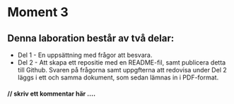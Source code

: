 



# Moment 3

## Denna laboration består av två delar:

- Del 1 - En uppsättning med frågor att besvara.
- Del 2 - Att skapa ett repositie med en README-fil, samt publicera detta till Github.
Svaren på frågorna samt uppgfterna att redovisa under Del 2 läggs i ett och samma dokument, som sedan lämnas in i PDF-format.

 #### // skriv ett kommentar här  ....